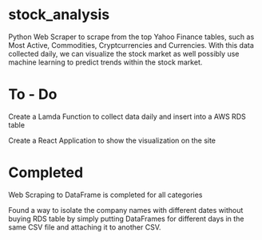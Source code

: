 # stock_analysis

Python Web Scraper to scrape from the top Yahoo Finance tables, such as Most Active, Commodities, Cryptcurrencies and Currencies. With this data collected daily, we can visualize the stock market as well possibly use machine learning to predict trends within the stock market. 

# To - Do

Create a Lamda Function to collect data daily and insert into a AWS RDS table

Create a React Application to show the visualization on the site 

# Completed 

Web Scraping to DataFrame is completed for all categories

Found a way to isolate the company names with different dates without buying RDS table by simply putting DataFrames for different days in the same CSV file and attaching it to another CSV.
